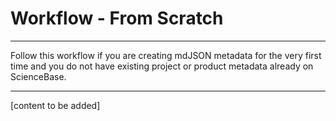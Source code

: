 # Workflow - From Scratch

---

Follow this workflow if you are creating mdJSON metadata for the very first time and you do not have existing project or product metadata already on ScienceBase.

---

\[content to be added\]

